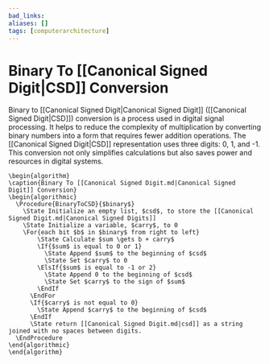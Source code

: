 ```yaml
---
bad_links: 
aliases: []
tags: [computerarchitecture]
---
```

# Binary To [[Canonical Signed Digit|CSD]] Conversion

Binary to [[Canonical Signed Digit|Canonical Signed Digit]] ([[Canonical Signed Digit|CSD]]) conversion is a process used in digital signal processing. It helps to reduce the complexity of multiplication by converting binary numbers into a form that requires fewer addition operations. The [[Canonical Signed Digit|CSD]] representation uses three digits: 0, 1, and -1. This conversion not only simplifies calculations but also saves power and resources in digital systems.

```pseudo
\begin{algorithm}
\caption{Binary To [[Canonical Signed Digit.md|Canonical Signed Digit]] Conversion}
\begin{algorithmic}
  \Procedure{BinaryToCSD}{$binary$}
	\State Initialize an empty list, $csd$, to store the [[Canonical Signed Digit.md|Canonical Signed Digits]]
	\State Initialize a variable, $carry$, to 0
	\For{each bit $b$ in $binary$ from right to left}
	    \State Calculate $sum \gets b + carry$
	    \If{$sum$ is equal to 0 or 1} 
		  \State Append $sum$ to the beginning of $csd$
		  \State Set $carry$ to 0
		\ElsIf{$sum$ is equal to -1 or 2} 
		  \State Append 0 to the beginning of $csd$
		  \State Set $carry$ to the sign of $sum$
		\EndIf
	  \EndFor
	  \If{$carry$ is not equal to 0} 
	    \State Append $carry$ to the beginning of $csd$
	  \EndIf
	  \State return [[Canonical Signed Digit.md|csd]] as a string joined with no spaces between digits.
  \EndProcedure
\end{algorithmic}
\end{algorithm}
```